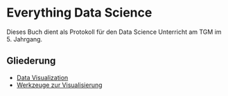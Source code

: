 # Everything Data Science

Dieses Buch dient als Protokoll für den Data Science Unterricht am TGM im 5. Jahrgang.

## Gliederung

* [Data Visualization](data-visualization/intro.html)
* [Werkzeuge zur Visualisierung](werkzeuge-zur-visualisierung/werkzeuge-zur-visualisierung.html)


